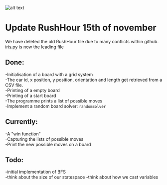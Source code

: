![alt text](http://heuristieken.nl/wiki/images/d/df/Rushhour.jpg)

# Update RushHour 15th of november  

We have deleted the old RushHour file due to many conflicts within github.  
iris.py is now the leading file  

## Done:  
-Initialisation of a board with a grid system  
-The car id, x position, y position, orientation and length get retrieved from a CSV file.  
-Printing of a empty board  
-Printing of a start board  
-The programme prints a list of possible moves    
-Implement a random board solver: `randomSolver`

## Currently:  
-A "win function"  
-Capturing the lists of possible moves  
-Print the new possible moves on a board  

## Todo:  
-initial implementation of BFS  
-think about the size of our statespace
-think about how we cast variables
